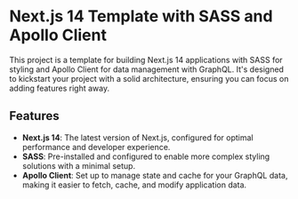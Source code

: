 # Next.js 14 Template with SASS and Apollo Client

This project is a template for building Next.js 14 applications with SASS for styling and Apollo Client for data management with GraphQL. It's designed to kickstart your project with a solid architecture, ensuring you can focus on adding features right away.

## Features

- **Next.js 14**: The latest version of Next.js, configured for optimal performance and developer experience.
- **SASS**: Pre-installed and configured to enable more complex styling solutions with a minimal setup.
- **Apollo Client**: Set up to manage state and cache for your GraphQL data, making it easier to fetch, cache, and modify application data.
